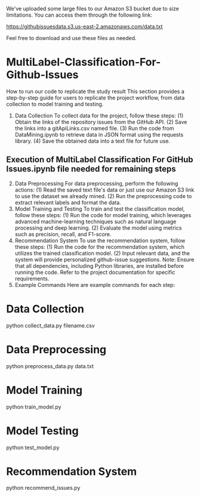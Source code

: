 We've uploaded some large files to our Amazon S3 bucket due to size limitations. You can access them through the following link:

https://githubissuesdata.s3.us-east-2.amazonaws.com/data.txt

Feel free to download and use these files as needed.

# MultiLabel-Classification-For-Github-Issues

How to run our code to replicate the study result
This section provides a step-by-step guide for users to replicate the project workflow, from data 
collection to model training and testing.
1. Data Collection
To collect data for the project, follow these steps:
(1) Obtain the links of the repository issues from the GitHub API.
(2) Save the links into a gitApiLinks.csv named file.
(3) Run the code from DataMining.ipynb to retrieve data in JSON format using the requests library.
(4) Save the obtained data into a text file for future use.

## Execution of MultiLabel Classification For GitHub Issues.ipynb file needed for remaining steps

2. Data Preprocessing
For data preprocessing, perform the following actions:
(1) Read the saved text file's data or just use our Amazon S3 link to use the dataset we already mined.
(2) Run the preprocessing code to extract relevant labels and format the data.
3. Model Training and Testing
To train and test the classification model, follow these steps:
(1) Run the code for model training, which leverages advanced machine-learning techniques 
such as natural language processing and deep learning.
(2) Evaluate the model using metrics such as precision, recall, and F1-score.
4. Recommendation System
To use the recommendation system, follow these steps:
(1) Run the code for the recommendation system, which utilizes the trained classification model.
(2) Input relevant data, and the system will provide personalized github-issue suggestions.
Note: Ensure that all dependencies, including Python libraries, are installed before running the 
code. Refer to the project documentation for specific requirements.
5. Example Commands
Here are example commands for each step:
# Data Collection
python collect_data.py filename.csv
# Data Preprocessing
python preprocess_data.py data.txt
# Model Training
python train_model.py
# Model Testing
python test_model.py
# Recommendation System
python recommend_issues.py
